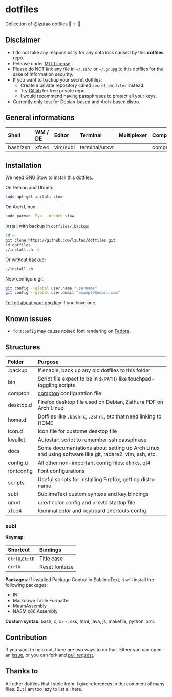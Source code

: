 # dotfiles
Collection of @lzutao dotfiles :lollipop: :sparkles: :gift:

## Disclaimer

- I do not take any responsibility for any data loss caused by this **dotfiles** repo.
- Release under [MIT License][license].
- Please do NOT link any file in `~/.ssh/` or `~/.gnupg` to this dotfiles for the sake of information security.
- If you want to backup your secret dotfiles:
  - Create a private repository called `secret_dotfiles` instead.
  - Try [Gitlab] for free private repo.
  - I would recommend having passphrases to protect all your keys.
- Currently only test for Debian-based and Arch-based distro.

## General informations

| Shell    | WM / DE | Editor   | Terminal       | Multiplexer | Compositor | Audio      | Monitor | Mail        | IRC |
|:---------|:--------|:---------|:---------------|:------------|:-----------|:-----------|:--------|:------------|:----|
| bash/zsh | xfce4   | vim/subl | terminal/urxvt |             | compton    | pulseaudio | custom  | thunderbird |     |

## Installation

We need GNU Stow to install this dotfiles.

On Debian and Ubuntu
```bash
sudo apt-get install stow
```

On Arch Linux
```bash
sudo pacman -Syu --needed stow
```

Install with backup in `dotfiles/.backup`:
```bash
cd ~
git clone https://github.com/lzutao/dotfiles.git
cd dotfiles
./install.sh -b
```

Or without backup:
```bash
./install.sh
```

Now configure git:
```bash
git config --global user.name "username"
git config --global user.email "example@email.com"
```

[Tell git about your gpg key][gpg_key] if you have one.

## Known issues

- `fontconfig` may cause noised font rendering on [Fedora].

## Structures

| Folder     | Purpose                                                                                              |
|:-----------|:-----------------------------------------------------------------------------------------------------|
| .backup    | If enable, back up any old dotfiles to this folder                                                   |
| bin        | Script file expect to be in `${PATH}` like touchpad-toggling scripts                                 |
| compton    | [compton] configuration file                                                                |
| desktop.d  | Firefox desktop file used on Debian, Zathura PDF on Arch Linux.                                      |
| home.d     | Dotfiles like `.bashrc`, `.zshrc`, etc that need linking to HOME                                     |
| icon.d     | Icon file for custome desktop file                                                                   |
| kwallet    | Autostart script to remember ssh passphrase                                                          |
| docs       | Some documentations about setting up Arch Linux and using software like git, radare2, vim, ssh, etc. |
| config.d   | All other non-important config files: elinks, qt4                                                    |
| fontconfig | Font configurations                                                                                  |
| scripts    | Useful scripts for installing Firefox, getting distro name                                           |
| subl       | SublimeText custom syntaxs and key bindings                                                          |
| urxvt      | urxvt color config and urxvtd startup file                                                           |
| xfce4      | terminal color and keyboard shortcuts config                                                         |

### subl

**Keymap**:

| Shortcut                                                | Bindings       |
|:--------------------------------------------------------|:---------------|
| <kbd>Ctrl</kbd><kbd>K</kbd>,<kbd>Ctrl</kbd><kbd>P</kbd> | Title case     |
| <kbd>Ctrl</kbd><kbd>0</kbd>                             | Reset fontsize |

**Packages**: If installed Package Control in SublimeText,
it will install the following packages:
- INI
- Markdown Table Formatter
- MasmAssembly
- NASM x86 Assembly

**Custom syntax**: bash, c, c++, css, html, java, js, makefile, python, xml.

## Contribution

If you want to help out,
there are two ways to do that.
Either you can open an [issue],
or you can fork and [pull request][pull].

## Thanks to

All other dotfiles that I stole from.
I give references in the comment of many files.
But I am too lazy to list all here.

[Fedora]:https://getfedora.org
[license]: LICENSE
[issue]: https://github.com/lzutao/dotfiles/issues
[pull]: https://github.com/lzutao/dotfiles/pulls
[Gitlab]: https://gitlab.com/
[compton]: https://wiki.archlinux.org/index.php/Compton
[gpg_key]: https://help.github.com/articles/telling-git-about-your-gpg-key/
